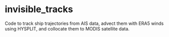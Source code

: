 # invisible_tracks
Code to track ship trajectories from AIS data, advect them with ERA5 winds using HYSPLIT, and collocate them to MODIS satellite data.
